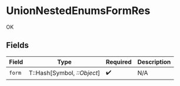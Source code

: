 # UnionNestedEnumsFormRes

OK


## Fields

| Field                       | Type                        | Required                    | Description                 |
| --------------------------- | --------------------------- | --------------------------- | --------------------------- |
| `form`                      | T::Hash[Symbol, *::Object*] | :heavy_check_mark:          | N/A                         |